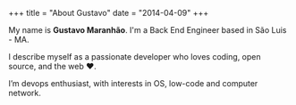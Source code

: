 +++
title = "About Gustavo"
date = "2014-04-09"
+++

My name is **Gustavo Maranhão**. I'm a Back End Engineer based in São Luis - MA.

I describe myself as a passionate developer who loves coding, open source, and the web ❤️.

I’m devops enthusiast, with interests in OS, low-code and computer network. 
